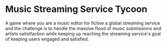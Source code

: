 # Music Streaming Service Tycoon

A game where you are a music editor for fictive a global streaming service and the challenge is to handle the massive flood of music submissions and artists satistfaction while keeping up reaching the streaming service's goal of keeping users engaged and satisfied.